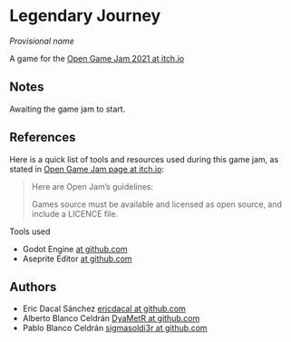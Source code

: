 # Legendary Journey

_Provisional name_

A game for the [Open Game Jam 2021 at itch.io][jam]

## Notes

Awaiting the game jam to start.

## References

Here is a quick list of tools and resources used during this game jam, as stated in [Open Game Jam page at itch.io][jam]:

> Here are Open Jam’s guidelines:
>
>    Games source must be available and licensed as open 
>    source, and include a LICENCE file. 

Tools used

 + Godot Engine [at github.com][godot]
 + Aseprite Editor [at github.com][aseprite]

## Authors

 + Eric Dacal Sánchez [ericdacal at github.com][dacal]
 + Alberto Blanco Celdrán [DyaMetR at github.com][dyametr]
 + Pablo Blanco Celdrán [sigmasoldi3r at github.com][sigma]

<!-- Links -->
[jam]: https://itch.io/jam/open-jam-2021
[godot]: https://github.com/godotengine/godot#godot-engine
[aseprite]: https://github.com/aseprite/aseprite/#aseprite
[sigma]: https://github.com/sigmasoldi3r
[dacal]: https://github.com/ericdacal
[dyametr]: https://github.com/DyaMetR

